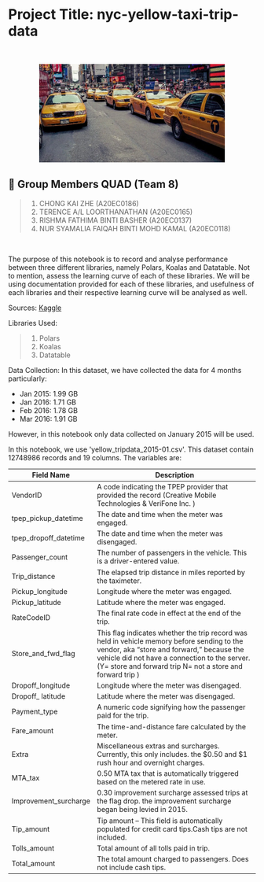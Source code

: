 # Project Title: **nyc-yellow-taxi-trip-data**

<br>
<p align="center">
<img src="https://github.com/Terence172/FirstR/blob/main/Pictures/nycTaxi.jpg" style="text-align:center;" height="200" />
</p>

## 🚀 Group Members QUAD (Team 8)
> 1. CHONG KAI ZHE (A20EC0186)
> 2. TERENCE A/L LOORTHANATHAN (A20EC0165)
> 3. RISHMA FATHIMA BINTI BASHER (A20EC0137)
> 4. NUR SYAMALIA FAIQAH BINTI MOHD KAMAL (A20EC0118)
<br>

The purpose of this notebook is to record and analyse performance between three different libraries, namely Polars, Koalas and Datatable. Not to mention, assess the learning curve of each of these libraries. We will be using documentation provided for each of these libraries, and usefulness of each libraries and their respective learning curve will be analysed as well.

Sources: [Kaggle](https://www.kaggle.com/datasets/elemento/nyc-yellow-taxi-trip-data)

Libraries Used:
> 1. Polars
> 2. Koalas
> 3. Datatable

Data Collection:
In this dataset, we have collected the data for 4 months particularly:
- Jan 2015: 1.99 GB
- Jan 2016: 1.71 GB
- Feb 2016: 1.78 GB
- Mar 2016: 1.91 GB

However, in this notebook only data collected on January 2015 will be used.

In this notebook, we use 'yellow_tripdata_2015-01.csv'. This dataset contain 12748986 records and 19 columns. The variables are:

| Field Name	| Description |
|-------------|-------------|
|VendorID |	A code indicating the TPEP provider that provided the record (Creative Mobile Technologies & VeriFone Inc. )|
|tpep_pickup_datetime	| The date and time when the meter was engaged. |
|tpep_dropoff_datetime	| The date and time when the meter was disengaged. |
| Passenger_count |	The number of passengers in the vehicle. This is a driver-entered value. |
| Trip_distance |	The elapsed trip distance in miles reported by the taximeter.|
| Pickup_longitude	| Longitude where the meter was engaged. |
| Pickup_latitude	| Latitude where the meter was engaged. |
| RateCodeID |	The final rate code in effect at the end of the trip. |
|Store_and_fwd_flag |	This flag indicates whether the trip record was held in vehicle memory before sending to the vendor, aka “store and forward,” because the vehicle did not have a connection to the server. (Y= store and forward trip N= not a store and forward trip ) |
| Dropoff_longitude	| Longitude where the meter was disengaged. |
| Dropoff_ latitude |	Latitude where the meter was disengaged. |
| Payment_type |	A numeric code signifying how the passenger paid for the trip. |
| Fare_amount |	The time-and-distance fare calculated by the meter. |
| Extra |	Miscellaneous extras and surcharges. Currently, this only includes. the $0.50 and $1 rush hour and overnight charges. |
| MTA_tax	| 0.50 MTA tax that is automatically triggered based on the metered rate in use. |
| Improvement_surcharge	| 0.30 improvement surcharge assessed trips at the flag drop. the improvement surcharge began being levied in 2015. |
| Tip_amount |	Tip amount – This field is automatically populated for credit card tips.Cash tips are not included. |
| Tolls_amount |	Total amount of all tolls paid in trip. |
| Total_amount |	The total amount charged to passengers. Does not include cash tips. |
<br>
